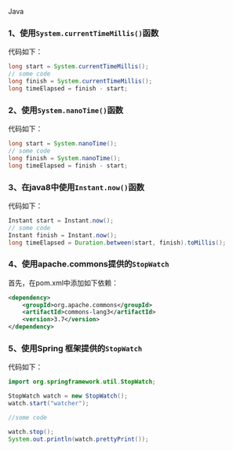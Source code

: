 Java
<a name="h4ugc"></a>
### 1、使用`System.currentTimeMillis()`函数
代码如下：
```java
long start = System.currentTimeMillis();
// some code
long finish = System.currentTimeMillis();
long timeElapsed = finish - start;
```
<a name="ZAQxH"></a>
### 2、使用`System.nanoTime()`函数
代码如下：
```java
long start = System.nanoTime();
// some code
long finish = System.nanoTime();
long timeElapsed = finish - start;
```
<a name="vgPUC"></a>
### 3、在java8中使用`Instant.now()`函数
代码如下：
```java
Instant start = Instant.now();
// some code       
Instant finish = Instant.now();
long timeElapsed = Duration.between(start, finish).toMillis();
```
<a name="yncsv"></a>
### 4、使用apache.commons提供的`StopWatch`
首先，在pom.xml中添加如下依赖：
```xml
<dependency>
	<groupId>org.apache.commons</groupId>
	<artifactId>commons-lang3</artifactId>
	<version>3.7</version>
</dependency>
```
<a name="KXY2H"></a>
### 5、使用Spring 框架提供的`StopWatch`
代码如下：
```java
import org.springframework.util.StopWatch;

StopWatch watch = new StopWatch();
watch.start("watcher");

//some code

watch.stop();
System.out.println(watch.prettyPrint());
```
